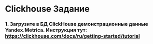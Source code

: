 # Clickhouse Задание

### 1. Загрузите в БД ClickHouse демонстрационные данные Yandex.Metrica. Инструкция тут: https://clickhouse.com/docs/ru/getting-started/tutorial
